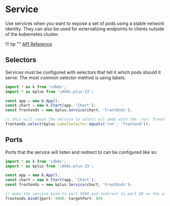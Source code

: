 # Service

Use services when you want to expose a set of pods using a stable network
identity. They can also be used for externalizing endpoints to clients outside
of the kubernetes cluster.

!!! tip ""
    [API Reference](../../reference/cdk8s-plus-23/typescript.md#service)

## Selectors

Services must be configured with selectors that tell it which pods should it serve.
The most common selector method is using labels.

```typescript
import * as k from 'cdk8s';
import * as kplus from 'cdk8s-plus-23';

const app = new k.App();
const chart = new k.Chart(app, 'Chart');
const frontends = new kplus.Service(chart, 'FrontEnds');

// this will cause the service to select all pods with the 'run: frontend' label.
frontends.select(kplus.LabelSelector.equals('run', 'frontend'));
```

## Ports

Ports that the service will listen and redirect to can be configured like so:

```typescript
import * as k from 'cdk8s';
import * as kplus from 'cdk8s-plus-23';

const app = new k.App();
const chart = new k.Chart(app, 'Chart');
const frontends = new kplus.Service(chart, 'FrontEnds');

// make the service bind to port 9000 and redirect to port 80 on the associated containers.
frontends.bind({port: 9000, targetPort: 80)
```
